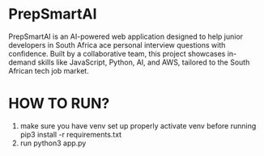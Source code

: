 # PrepSmartAI
PrepSmartAI is an AI-powered web application designed to help junior developers in South Africa ace personal interview questions with confidence. Built by a collaborative team, this project showcases in-demand skills like JavaScript, Python, AI, and AWS, tailored to the South African tech job market.
# HOW TO RUN?
1. make sure you have venv set up properly
    activate venv before running
    pip3 install -r requirements.txt
2. run
    python3 app.py